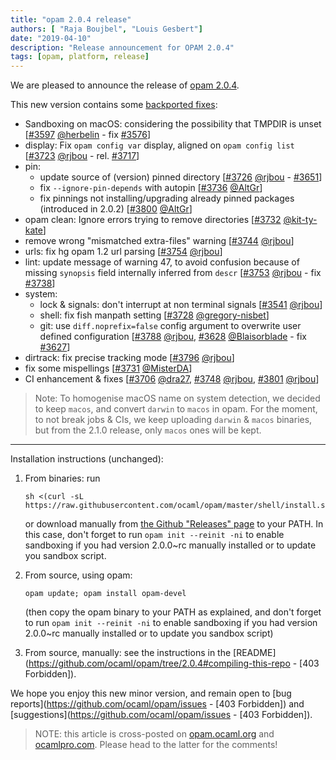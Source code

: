 ```yaml
---
title: "opam 2.0.4 release"
authors: [ "Raja Boujbel", "Louis Gesbert"]
date: "2019-04-10"
description: "Release announcement for OPAM 2.0.4"
tags: [opam, platform, release]
---
```


We are pleased to announce the release of [opam 2.0.4](https://github.com/ocaml/opam/releases/tag/2.0.4).

This new version contains some [backported fixes](https://github.com/ocaml/opam/pull/3805):
* Sandboxing on macOS: considering the possibility that TMPDIR is unset [[#3597](https://github.com/ocaml/opam/pull/3597) [@herbelin](https://github.com/herbelin) - fix [#3576](https://github.com/ocaml/opam/issues/3576)]
* display: Fix `opam config var` display, aligned on `opam config list` [[#3723](https://github.com/ocaml/opam/pull/3723) [@rjbou](https://github.com/rjbou) - rel. [#3717](https://github.com/ocaml/opam/issues/3717)]
* pin:
  * update source of (version) pinned directory [[#3726](https://github.com/ocaml/opam/pull/3726) [@rjbou](https://github.com/rjbou) - [#3651](https://github.com/ocaml/opam/issues/3651)]
  * fix `--ignore-pin-depends` with autopin [[#3736](https://github.com/ocaml/opam/pull/3736) [@AltGr](https://github.com/AltGr)]
  * fix pinnings not installing/upgrading already pinned packages (introduced in 2.0.2) [[#3800](https://github.com/ocaml/opam/pull/3800) [@AltGr](https://github.com/AltGr)]
* opam clean: Ignore errors trying to remove directories [[#3732](https://github.com/ocaml/opam/pull/3732) [@kit-ty-kate](https://github.com/kit)]
* remove wrong "mismatched extra-files" warning [[#3744](https://github.com/ocaml/opam/pull/3744) [@rjbou](https://github.com/rjbou)]
* urls: fix hg opam 1.2 url parsing [[#3754](https://github.com/ocaml/opam/pull/3754) [@rjbou](https://github.com/rjbou)]
* lint: update message of warning 47, to avoid confusion because of missing `synopsis` field internally inferred from `descr` [[#3753](https://github.com/ocaml/opam/pull/3753) [@rjbou](https://github.com/rjbou) - fix [#3738](https://github.com/ocaml/opam/issues/3738)]
* system:
  * lock & signals: don't interrupt at non terminal signals [[#3541](https://github.com/ocaml/opam/pull/3541) [@rjbou](https://github.com/rjbou)]
  * shell: fix fish manpath setting [[#3728](https://github.com/ocaml/opam/pull/3728) [@gregory-nisbet](https://github.com/gregory)]
  * git: use `diff.noprefix=false` config argument to overwrite user defined configuration [[#3788](https://github.com/ocaml/opam/pull/3788) [@rjbou](https://github.com/rjbou), [#3628](https://github.com/ocaml/opam/pull/3628) [@Blaisorblade](https://github.com/Blaisorblade) - fix [#3627](https://github.com/ocaml/opam/issues/3627)]
* dirtrack: fix precise tracking mode [[#3796](https://github.com/ocaml/opam/pull/3796) [@rjbou](https://github.com/rjbou)]
* fix some mispellings [[#3731](https://github.com/ocaml/opam/pull/3731) [@MisterDA](https://github.com/MisterDA)]
* CI enhancement & fixes [[#3706](https://github.com/ocaml/opam/pull/3706) [@dra27](https://github.com/dra27), [#3748](https://github.com/ocaml/opam/pull/3748) [@rjbou](https://github.com/rjbou), [#3801](https://github.com/ocaml/opam/pull/3801) [@rjbou](https://github.com/rjbou)]

> Note: To homogenise macOS name on system detection, we decided to keep `macos`, and convert `darwin` to `macos` in opam. For the moment, to not break jobs & CIs, we keep uploading `darwin` & `macos` binaries, but from the 2.1.0 release, only `macos` ones will be kept.

---

Installation instructions (unchanged):

1. From binaries: run

    ```
    sh <(curl -sL https://raw.githubusercontent.com/ocaml/opam/master/shell/install.sh)
    ```

    or download manually from [the Github "Releases" page](https://github.com/ocaml/opam/releases/tag/2.0.4) to your PATH. In this case, don't forget to run `opam init --reinit -ni` to enable sandboxing if you had version 2.0.0~rc manually installed or to update you sandbox script.

2. From source, using opam:

    ```
    opam update; opam install opam-devel
    ```

   (then copy the opam binary to your PATH as explained, and don't forget to run `opam init --reinit -ni` to enable sandboxing if you had version 2.0.0~rc manually installed or to update you sandbox script)

3. From source, manually: see the instructions in the [README](https://github.com/ocaml/opam/tree/2.0.4#compiling-this-repo - [403 Forbidden]).

We hope you enjoy this new minor version, and remain open to [bug reports](https://github.com/ocaml/opam/issues - [403 Forbidden]) and [suggestions](https://github.com/ocaml/opam/issues - [403 Forbidden]).

> NOTE: this article is cross-posted on [opam.ocaml.org](https://opam.ocaml.org/blog/) and [ocamlpro.com](http://www.ocamlpro.com/category/blog/). Please head to the latter for the comments!
